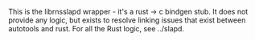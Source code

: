This is the librnsslapd wrapper - it's a rust -> c bindgen stub. It does
not provide any logic, but exists to resolve linking issues that
exist between autotools and rust. For all the Rust logic, see ../slapd.

